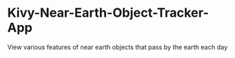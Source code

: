 # Kivy-Near-Earth-Object-Tracker-App
View various features of near earth objects that pass by the earth each day
